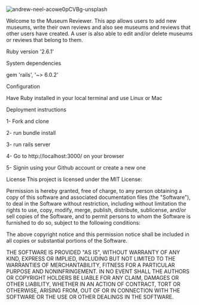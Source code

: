 ![andrew-neel-acowe0pCVBg-unsplash](https://user-images.githubusercontent.com/51828035/143305491-2392d18a-1c5f-4a9d-b6cb-9a26d8a6299f.jpg)


Welcome to the Museum Reviewer. This app allows users to add new museums, write their own reviews and also see museums and reviews that other users have created.  A user is also able to edit and/or delete museums or reviews that belong to them.

Ruby version '2.6.1'

System dependencies

gem 'rails', '~> 6.0.2'

Configuration

Have Ruby installed in your local terminal and use Linux or Mac

Deployment instructions 

1- Fork and clone 

2- run bundle install 

3- run rails server 

4- Go to http://localhost:3000/ on your browser 

5- Signin using your Github account or create a new one

License This project is licensed under the MIT License:

Permission is hereby granted, free of charge, to any person obtaining a copy of this software and associated documentation files (the "Software"), to deal in the Software without restriction, including without limitation the rights to use, copy, modify, merge, publish, distribute, sublicense, and/or sell copies of the Software, and to permit persons to whom the Software is furnished to do so, subject to the following conditions:

The above copyright notice and this permission notice shall be included in all copies or substantial portions of the Software.

THE SOFTWARE IS PROVIDED "AS IS", WITHOUT WARRANTY OF ANY KIND, EXPRESS OR IMPLIED, INCLUDING BUT NOT LIMITED TO THE WARRANTIES OF MERCHANTABILITY, FITNESS FOR A PARTICULAR PURPOSE AND NONINFRINGEMENT. IN NO EVENT SHALL THE AUTHORS OR COPYRIGHT HOLDERS BE LIABLE FOR ANY CLAIM, DAMAGES OR OTHER LIABILITY, WHETHER IN AN ACTION OF CONTRACT, TORT OR OTHERWISE, ARISING FROM, OUT OF OR IN CONNECTION WITH THE SOFTWARE OR THE USE OR OTHER DEALINGS IN THE SOFTWARE.
